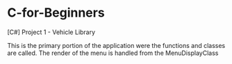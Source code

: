 C-for-Beginners
===============

[C#] Project 1 - Vehicle Library

This is the primary portion of the application were the functions and classes are called. 
The render of the menu is handled from the MenuDisplayClass
